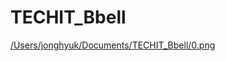 # TECHIT_Bbell
[/Users/jonghyuk/Documents/TECHIT_Bbell/0.png](https://github.com/bbell428/TECHIT_Bbell/issues/1#issue-2342593309)


